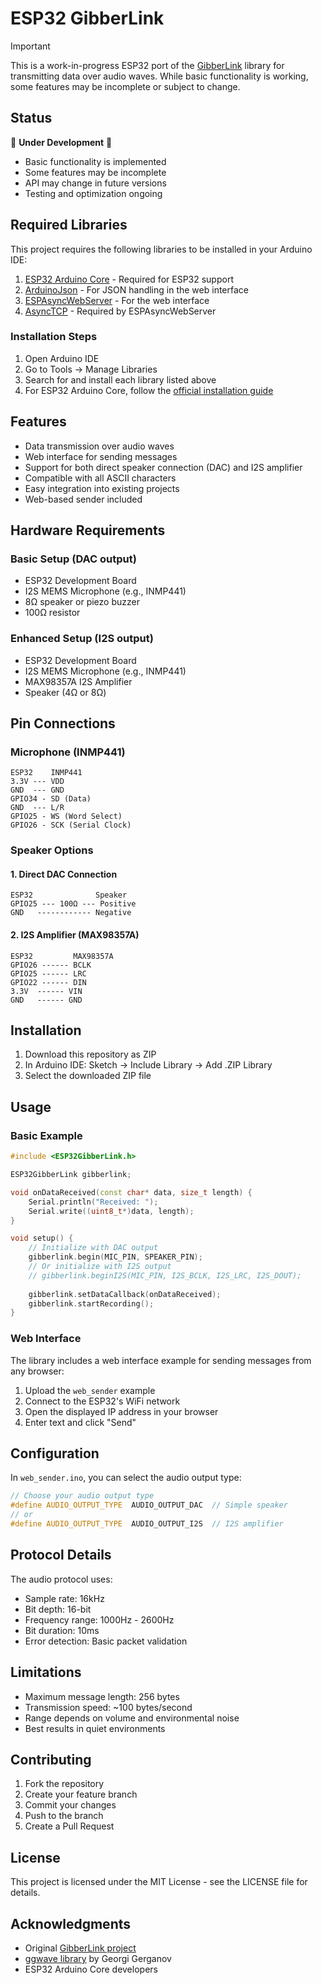 # ESP32 GibberLink

> [!IMPORTANT]
> This is a work-in-progress ESP32 port of the [GibberLink](https://github.com/PennyroyalTea/gibberlink) library for transmitting data over audio waves. While basic functionality is working, some features may be incomplete or subject to change.

## Status

🚧 **Under Development** 🚧
- Basic functionality is implemented
- Some features may be incomplete
- API may change in future versions
- Testing and optimization ongoing

## Required Libraries

This project requires the following libraries to be installed in your Arduino IDE:

1. [ESP32 Arduino Core](https://github.com/espressif/arduino-esp32) - Required for ESP32 support
2. [ArduinoJson](https://github.com/bblanchon/ArduinoJson) - For JSON handling in the web interface
3. [ESPAsyncWebServer](https://github.com/me-no-dev/ESPAsyncWebServer) - For the web interface
4. [AsyncTCP](https://github.com/me-no-dev/AsyncTCP) - Required by ESPAsyncWebServer

### Installation Steps

1. Open Arduino IDE
2. Go to Tools -> Manage Libraries
3. Search for and install each library listed above
4. For ESP32 Arduino Core, follow the [official installation guide](https://docs.espressif.com/projects/arduino-esp32/en/latest/installing.html)

## Features

- Data transmission over audio waves
- Web interface for sending messages
- Support for both direct speaker connection (DAC) and I2S amplifier
- Compatible with all ASCII characters
- Easy integration into existing projects
- Web-based sender included

## Hardware Requirements

### Basic Setup (DAC output)
- ESP32 Development Board
- I2S MEMS Microphone (e.g., INMP441)
- 8Ω speaker or piezo buzzer
- 100Ω resistor

### Enhanced Setup (I2S output)
- ESP32 Development Board
- I2S MEMS Microphone (e.g., INMP441)
- MAX98357A I2S Amplifier
- Speaker (4Ω or 8Ω)

## Pin Connections

### Microphone (INMP441)
```
ESP32    INMP441
3.3V --- VDD
GND  --- GND
GPIO34 - SD (Data)
GND  --- L/R
GPIO25 - WS (Word Select)
GPIO26 - SCK (Serial Clock)
```

### Speaker Options

#### 1. Direct DAC Connection
```
ESP32              Speaker
GPIO25 --- 100Ω --- Positive
GND   ------------ Negative
```

#### 2. I2S Amplifier (MAX98357A)
```
ESP32         MAX98357A
GPIO26 ------ BCLK
GPIO25 ------ LRC
GPIO22 ------ DIN
3.3V  ------ VIN
GND   ------ GND
```

## Installation

1. Download this repository as ZIP
2. In Arduino IDE: Sketch -> Include Library -> Add .ZIP Library
3. Select the downloaded ZIP file

## Usage

### Basic Example
```cpp
#include <ESP32GibberLink.h>

ESP32GibberLink gibberlink;

void onDataReceived(const char* data, size_t length) {
    Serial.println("Received: ");
    Serial.write((uint8_t*)data, length);
}

void setup() {
    // Initialize with DAC output
    gibberlink.begin(MIC_PIN, SPEAKER_PIN);
    // Or initialize with I2S output
    // gibberlink.beginI2S(MIC_PIN, I2S_BCLK, I2S_LRC, I2S_DOUT);
    
    gibberlink.setDataCallback(onDataReceived);
    gibberlink.startRecording();
}
```

### Web Interface

The library includes a web interface example for sending messages from any browser:

1. Upload the `web_sender` example
2. Connect to the ESP32's WiFi network
3. Open the displayed IP address in your browser
4. Enter text and click "Send"

## Configuration

In `web_sender.ino`, you can select the audio output type:
```cpp
// Choose your audio output type
#define AUDIO_OUTPUT_TYPE  AUDIO_OUTPUT_DAC  // Simple speaker
// or
#define AUDIO_OUTPUT_TYPE  AUDIO_OUTPUT_I2S  // I2S amplifier
```

## Protocol Details

The audio protocol uses:
- Sample rate: 16kHz
- Bit depth: 16-bit
- Frequency range: 1000Hz - 2600Hz
- Bit duration: 10ms
- Error detection: Basic packet validation

## Limitations

- Maximum message length: 256 bytes
- Transmission speed: ~100 bytes/second
- Range depends on volume and environmental noise
- Best results in quiet environments

## Contributing

1. Fork the repository
2. Create your feature branch
3. Commit your changes
4. Push to the branch
5. Create a Pull Request

## License

This project is licensed under the MIT License - see the LICENSE file for details.

## Acknowledgments

- Original [GibberLink project](https://github.com/PennyroyalTea/gibberlink)
- [ggwave library](https://github.com/ggerganov/ggwave) by Georgi Gerganov
- ESP32 Arduino Core developers
